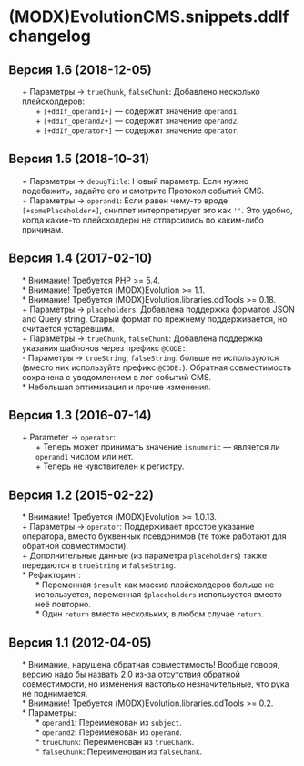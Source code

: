 # (MODX)EvolutionCMS.snippets.ddIf changelog


## Версия 1.6 (2018-12-05)
* \+ Параметры → `trueChunk`, `falseChunk`: Добавлено несколько плейсхолдеров:
	* \+ `[+ddIf_operand1+]` — содержит значение `operand1`.
	* \+ `[+ddIf_operand2+]` — содержит значение `operand2`.
	* \+ `[+ddIf_operator+]` — содержит значение `operator`.


## Версия 1.5 (2018-10-31)
* \+ Параметры → `debugTitle`: Новый параметр. Если нужно подебажить, задайте его и смотрите Протокол событий CMS.
* \+ Параметры → `operand1`: Если равен чему-то вроде `[+somePlaceholder+]`, сниппет интерпретирует это как `''`. Это удобно, когда какие-то плейсхолдеры не отпарсились по каким-либо причинам.


## Версия 1.4 (2017-02-10)
* \* Внимание! Требуется PHP >= 5.4.
* \* Внимание! Требуется (MODX)Evolution >= 1.1.
* \* Внимание! Требуется (MODX)Evolution.libraries.ddTools >= 0.18.
* \+ Параметры → `placeholders`: Добавлена поддержка форматов JSON and Query string. Старый формат по прежнему поддерживается, но считается устаревшим.
* \+ Параметры → `trueChunk`, `falseChunk`: Добавлена поддержка указания шаблонов через префикс `@CODE:`.
* \- Параметры → `trueString`, `falseString`: больше не используются (вместо них используйте префикс `@CODE:`). Обратная совместимость сохранена с уведомлением в лог событий CMS.
* \* Небольшая оптимизация и прочие изменения.


## Версия 1.3 (2016-07-14)
* \+ Parameter → `operator`:
	* \+ Теперь может принимать значение `isnumeric` — является ли `operand1` числом или нет.
	* \+ Теперь не чувствителен к регистру.


## Версия 1.2 (2015-02-22)
* \* Внимание! Требуется (MODX)Evolution >= 1.0.13.
* \+ Параметры → `operator`: Поддерживает простое указание оператора, вместо буквенных псевдонимов (те тоже работают для обратной совместимости).
* \+ Дополнительные данные (из параметра `placeholders`) также передаются в `trueString` и `falseString`.
* \* Рефакторинг:
	* \* Переменная `$result` как массив плэйсхолдеров больше не используется, переменная `$placeholders` используется вместо неё повторно.
	* \* Один `return` вместо нескольких, в любом случае `return`.


## Версия 1.1 (2012-04-05)
* \* Внимание, нарушена обратная совместимость! Вообще говоря, версию надо бы назвать 2.0 из-за отсутствия обратной совместимости, но изменения настолько незначительные, что рука не поднимается.
* \* Внимание! Требуется (MODX)Evolution.libraries.ddTools >= 0.2.
* \* Параметры:
	* \* `operand1`: Переименован из `subject`.
	* \* `operand2`: Переименован из `operand`.
	* \* `trueChunk`: Переименован из `trueChank`.
	* \* `falseChunk`: Переименован из `falseChank`.


<link rel="stylesheet" type="text/css" href="https://DivanDesign.ru/assets/files/ddMarkdown.css" />
<style>ul{list-style:none;}</style>
